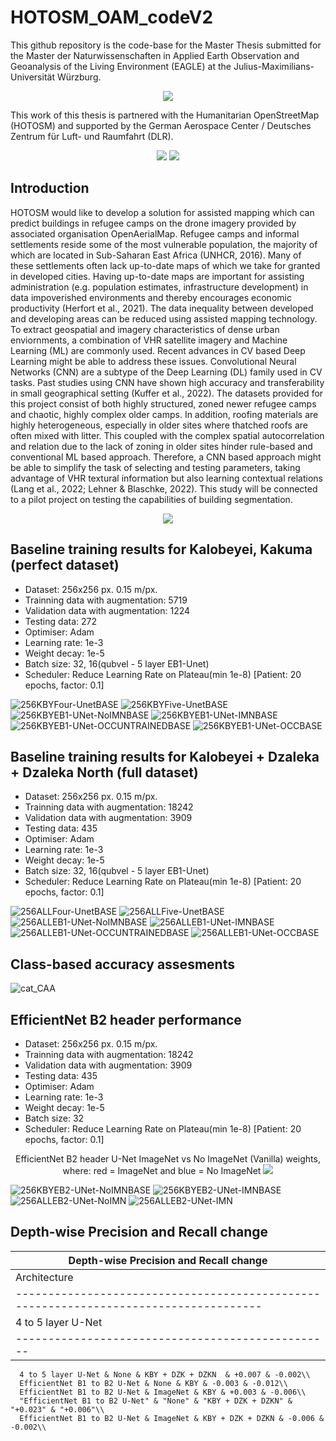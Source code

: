 # HOTOSM_OAM_codeV2

This github repository is the code-base for the Master Thesis submitted for the Master der Naturwissenschaften in Applied Earth Observation and Geoanalysis of the Living Environment (EAGLE) at the Julius-Maximilians-Universität Würzburg.

<p align="center">
  <img src="https://user-images.githubusercontent.com/36608720/166689718-e570c0f4-e09d-49da-80c3-58f062d04896.png"
 />
</p>

This work of this thesis is partnered with the Humanitarian OpenStreetMap (HOTOSM) and supported by the German Aerospace Center / Deutsches Zentrum für Luft- und Raumfahrt (DLR).

<p align="center">
  <img src="https://user-images.githubusercontent.com/36608720/166691521-16efc2f3-6aee-4e1b-9c89-15492dfdc7b3.png"
 />
  <img src="https://user-images.githubusercontent.com/36608720/166690232-c61e3ee2-3a7b-4452-ac55-7a6b3e1c5e2f.png"
 />
</p>

## Introduction
HOTOSM would like to develop a solution for assisted mapping which can predict buildings in refugee camps on the drone imagery provided by associated organisation OpenAerialMap. Refugee camps and informal settlements reside some of the most vulnerable population, the  majority of which are located in Sub-Saharan East Africa (UNHCR, 2016). Many of these  settlements often lack up-to-date maps of which we take for granted in developed cities. Having up-to-date maps are important for assisting administration (e.g. population estimates,  infrastructure development) in data impoverished environments and thereby encourages  economic productivity (Herfort et al., 2021). The data inequality between developed and  developing areas can be reduced using assisted mapping technology. To extract geospatial and imagery characteristics of dense urban enviornments, a combination of VHR satellite imagery and Machine Learning (ML) are commonly used. Recent advances in CV based Deep Learning might be able to address these issues. Convolutional Neural Networks (CNN) are a subtype of the Deep Learning (DL) family used in  CV tasks. Past studies using CNN have shown high accuracy and transferability in small  geographical setting (Kuffer et al., 2022). The datasets provided for this project consist of both highly structured, zoned newer refugee camps and chaotic, highly complex older camps. In  addition, roofing materials are highly heterogeneous, especially in older sites where thatched  roofs are often mixed with litter. This coupled with the complex spatial autocorrelation and  relation due to the lack of zoning in older sites hinder rule-based and conventional ML based  approach. Therefore, a CNN based approach might be able to simplify the task of selecting and  testing parameters, taking advantage of VHR textural information but also learning contextual  relations (Lang et al., 2022; Lehner & Blaschke, 2022). This study will be connected to a pilot project on testing the capabilities of building segmentation.

<p align="center">
  <img src="https://user-images.githubusercontent.com/36608720/181209381-93c4d351-f530-4625-a497-246676a12848.png"
 />
</p>
  
## Baseline training results for Kalobeyei, Kakuma (perfect dataset)
- Dataset: 256x256 px. 0.15 m/px.
- Trainning data with augmentation: 5719
- Validation data with augmentation: 1224
- Testing data: 272
- Optimiser: Adam
- Learning rate: 1e-3
- Weight decay: 1e-5
- Batch size: 32, 16(qubvel - 5 layer EB1-Unet)
- Scheduler: Reduce Learning Rate on Plateau(min 1e-8) [Patient: 20 epochs, factor: 0.1]

![256KBYFour-UnetBASE](https://user-images.githubusercontent.com/36608720/182344718-42d07704-9fbe-4f47-8bc4-985d87a5ad49.png)
![256KBYFive-UnetBASE](https://user-images.githubusercontent.com/36608720/182344738-71dc0c72-5cb0-42a1-8c92-003fe7214638.png)
![256KBYEB1-UNet-NoIMNBASE](https://user-images.githubusercontent.com/36608720/182344864-51a2154f-5120-49ad-b367-20e8811cd517.png)
![256KBYEB1-UNet-IMNBASE](https://user-images.githubusercontent.com/36608720/182344824-4700ce1c-f3cc-43e1-b115-285e48231f92.png)
![256KBYEB1-UNet-OCCUNTRAINEDBASE](https://user-images.githubusercontent.com/36608720/182344912-1e15da1d-3f11-48a2-964f-245423f72420.png)
![256KBYEB1-UNet-OCCBASE](https://user-images.githubusercontent.com/36608720/182344944-49babf87-27e4-401a-bc0b-0d4a9e46e05c.png)

## Baseline training results for Kalobeyei + Dzaleka + Dzaleka North (full dataset)
- Dataset: 256x256 px. 0.15 m/px.
- Trainning data with augmentation: 18242
- Validation data with augmentation: 3909
- Testing data: 435
- Optimiser: Adam
- Learning rate: 1e-3
- Weight decay: 1e-5
- Batch size: 32, 16(qubvel - 5 layer EB1-Unet)
- Scheduler: Reduce Learning Rate on Plateau(min 1e-8) [Patient: 20 epochs, factor: 0.1]

![256ALLFour-UnetBASE](https://user-images.githubusercontent.com/36608720/182214024-858a851c-7cd0-48cb-bcbd-44bacf714f7e.png)
![256ALLFive-UnetBASE](https://user-images.githubusercontent.com/36608720/182214075-3caca019-e8b4-434e-b454-93ee4775292f.png)
![256ALLEB1-UNet-NoIMNBASE](https://user-images.githubusercontent.com/36608720/182214150-ccd3ad7d-5d1c-4902-91ac-488cccf469d1.png)
![256ALLEB1-UNet-IMNBASE](https://user-images.githubusercontent.com/36608720/182218635-186d4cc6-7c0c-46db-9be6-97272446d320.png)
![256ALLEB1-UNet-OCCUNTRAINEDBASE](https://user-images.githubusercontent.com/36608720/182214213-469c84c8-9286-4d7f-99a4-26c651075839.png)
![256ALLEB1-UNet-OCCBASE](https://user-images.githubusercontent.com/36608720/182218812-f2bcfa08-a5e7-4ea2-90e5-f622a0861fab.png)

## Class-based accuracy assesments
![cat_CAA](https://user-images.githubusercontent.com/36608720/183244569-3cb4c28a-92a6-4105-a29c-643b5e4e409a.png)

## EfficientNet B2 header performance
- Dataset: 256x256 px. 0.15 m/px.
- Trainning data with augmentation: 18242
- Validation data with augmentation: 3909
- Testing data: 435
- Optimiser: Adam
- Learning rate: 1e-3
- Weight decay: 1e-5
- Batch size: 32
- Scheduler: Reduce Learning Rate on Plateau(min 1e-8) [Patient: 20 epochs, factor: 0.1]

<p align="center">
  EfficientNet B2 header U-Net ImageNet vs No ImageNet (Vanilla) weights, where: red = ImageNet and blue = No ImageNet
  <img src="https://user-images.githubusercontent.com/36608720/171561584-7696bc54-fe9b-4130-bf56-98a868d2b798.png" /> 
</p>

![256KBYEB2-UNet-NoIMNBASE](https://user-images.githubusercontent.com/36608720/182345044-bef97ab2-a1b7-41d8-b37d-bf11ff7721ca.png)
![256KBYEB2-UNet-IMNBASE](https://user-images.githubusercontent.com/36608720/182345337-89d379b5-e59a-423a-80cb-c7d0b13ddcb0.png)
![256ALLEB2-UNet-NoIMN](https://user-images.githubusercontent.com/36608720/171693413-a62c39f0-24c7-4ece-9932-89b329ca50c6.png)
![256ALLEB2-UNet-IMN](https://user-images.githubusercontent.com/36608720/171693400-c64623e9-472c-48d6-8d5b-15039f855d1d.png)

## Depth-wise Precision and Recall change

| Depth-wise Precision and Recall change|
|---------------------------------------|
|Architecture | Initialised weights | Input dataset | Precision change | Recall change|
|-------------------------------------------------------------------------------------|
|4 to 5 layer U-Net | None | KBY | +0.011 | -0.003|
|-------------------------------------------------|
      4 to 5 layer U-Net & None & KBY + DZK + DZKN  & +0.007 & -0.002\\
      EfficientNet B1 to B2 U-Net & None & KBY & -0.003 & -0.012\\
      EfficientNet B1 to B2 U-Net & ImageNet & KBY & +0.003 & -0.006\\
      "EfficientNet B1 to B2 U-Net" & "None" & "KBY + DZK + DZKN" & "+0.023" & "+0.006"\\
      EfficientNet B1 to B2 U-Net & ImageNet & KBY + DZK + DZKN & -0.006 & -0.002\\
